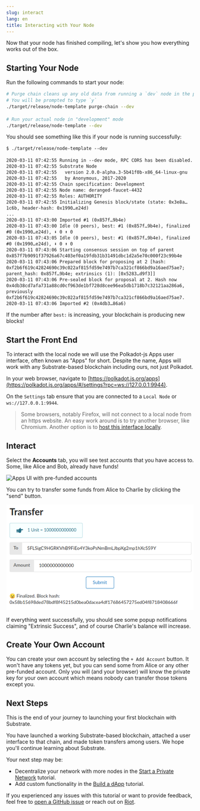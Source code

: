 ```yaml
---
slug: interact
lang: en
title: Interacting with Your Node
---
```


Now that your node has finished compiling, let's show you how everything works out of the box.

## Starting Your Node

Run the following commands to start your node:

```bash
# Purge chain cleans up any old data from running a `dev` node in the past
# You will be prompted to type `y`
./target/release/node-template purge-chain --dev

# Run your actual node in "development" mode
./target/release/node-template --dev
```

You should see something like this if your node is running successfully:

```
$ ./target/release/node-template --dev

2020-03-11 07:42:55 Running in --dev mode, RPC CORS has been disabled.
2020-03-11 07:42:55 Substrate Node
2020-03-11 07:42:55   version 2.0.0-alpha.3-5b41f0b-x86_64-linux-gnu
2020-03-11 07:42:55   by Anonymous, 2017-2020
2020-03-11 07:42:55 Chain specification: Development
2020-03-11 07:42:55 Node name: deranged-faucet-4432
2020-03-11 07:42:55 Roles: AUTHORITY
2020-03-11 07:42:55 Initializing Genesis block/state (state: 0x3e8a…1c6b, header-hash: 0x1990…e24d)
...
2020-03-11 07:43:00 Imported #1 (0x857f…9b4e)
2020-03-11 07:43:00 Idle (0 peers), best: #1 (0x857f…9b4e), finalized #0 (0x1990…e24d), ⬇ 0 ⬆ 0
2020-03-11 07:43:05 Idle (0 peers), best: #1 (0x857f…9b4e), finalized #0 (0x1990…e24d), ⬇ 0 ⬆ 0
2020-03-11 07:43:06 Starting consensus session on top of parent 0x857f7b9091f37926a67c403ef0a19fdb31b31491dbc1d2a5e70c000f23c99b4e
2020-03-11 07:43:06 Prepared block for proposing at 2 [hash: 0xf2b6f619c42824690c39c022af815fd59e7497b7ca321cf866bd9a16aed75ae7; parent_hash: 0x857f…9b4e; extrinsics (1): [0x5283…d9f3]]
2020-03-11 07:43:06 Pre-sealed block for proposal at 2. Hash now 0x4db38cd7afa731a88cd0cf963de1bf728d8cee96ea5db1718b7c32121aa286a6, previously 0xf2b6f619c42824690c39c022af815fd59e7497b7ca321cf866bd9a16aed75ae7.
2020-03-11 07:43:06 Imported #2 (0x4db3…86a6)
```

If the number after `best:` is increasing, your blockchain is producing new blocks!

## Start the Front End

To interact with the local node we will use the Polkadot-js Apps user interface, often known as
"Apps" for short. Despite the name, Apps will work with any Substrate-based blockchain including
ours, not just Polkadot.

In your web browser, navigate to
[https://polkadot.js.org/apps](https://polkadot.js.org/apps/#/settings?rpc=ws://127.0.0.1:9944).

On the `Settings` tab ensure that you are connected to a `Local Node` or `ws://127.0.0.1:9944`.

> Some browsers, notably Firefox, will not connect to a local node from an https website. An easy
> work around is to try another browser, like Chromium. Another option is to
> [host this interface locally](https://github.com/polkadot-js/apps#development).

## Interact

Select the **Accounts** tab, you will see test accounts that you have access to. Some, like Alice
and Bob, already have funds!

![Apps UI with pre-funded accounts](../assets/apps-prefunded.png)

You can try to transfer some funds from Alice to Charlie by clicking the "send" button.

![Balance Transfer](../assets/apps-transfer.png)

If everything went successfully, you should see some popup notifications claiming "Extrinsic
Success", and of course Charlie's balance will increase.

## Create Your Own Account

You can create your own account by selecting the `+ Add Account` button. It won't have any tokens
yet, but you can send some from Alice or any other pre-funded account. Only you will (and your
browser) will know the private key for your own account which means nobody can transfer those tokens
except you.

## Next Steps

This is the end of your journey to launching your first blockchain with Substrate.

You have launched a working Substrate-based blockchain, attached a user interface to that chain, and
made token transfers among users. We hope you'll continue learning about Substrate.

Your next step may be:

- Decentralize your network with more nodes in the
  [Start a Private Network](tutorials/start-a-private-network/index.md) tutorial.
- Add custom functionality in the [Build a dApp](tutorials/build-a-dapp/index.md) tutorial.

If you experienced any issues with this tutorial or want to provide feedback, feel free to
[open a GitHub issue](https://github.com/substrate-developer-hub/substrate-developer-hub.github.io/issues/new)
or reach out on [Riot](https://riot.im/app/#/room/!HzySYSaIhtyWrwiwEV:matrix.org).
